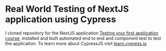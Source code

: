 # Real World Testing  of NextJS application using Cypress


I cloned repository for the NextJS application [Testing your first application course](https://learn.cypress.io/testing-your-first-application), installed and built automated end to end and component test to test the application. To learn more about CypressJS visit [learn.cypress.io](https://learn.cypress.io/)
